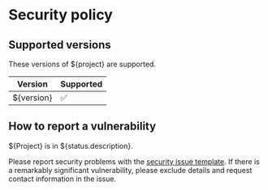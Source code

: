 # Security policy

<!--- This was modified from an example file provided by Github ---> 

## Supported versions

These versions of ${project} are supported.

| Version | Supported          |
| ------- | ------------------ |
| ${version}   | :white_check_mark: |


## How to report a vulnerability

${Project} is in ${status.description}.

Please report security problems with the
[security issue template](https://github.com/${user}/${pkg}/issues/new?labels=kind%3A+security+%F0%9F%94%92&template=security.md).
If there is a remarkably significant vulnerability, please exclude details and request contact information in the issue.
